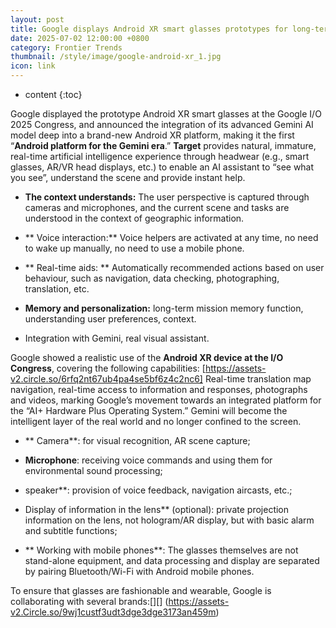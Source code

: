 ```yaml
---
layout: post
title: Google displays Android XR smart glasses prototypes for long-term memory, real-time voice interaction, automatic help based on user behaviour
date: 2025-07-02 12:00:00 +0800
category: Frontier Trends
thumbnail: /style/image/google-android-xr_1.jpg
icon: link
---
```

* content
{:toc}

Google displayed the prototype Android XR smart glasses at the Google I/O 2025 Congress, and announced the integration of its advanced Gemini AI model deep into a brand-new Android XR platform, making it the first “**Android platform for the Gemini era**.” **Target** provides natural, immature, real-time artificial intelligence experience through headwear (e.g., smart glasses, AR/VR head displays, etc.) to enable an AI assistant to “see what you see”, understand the scene and provide instant help.

- **The context understands:** The user perspective is captured through cameras and microphones, and the current scene and tasks are understood in the context of geographic information.

- ** Voice interaction:** Voice helpers are activated at any time, no need to wake up manually, no need to use a mobile phone.

- ** Real-time aids: ** Automatically recommended actions based on user behaviour, such as navigation, data checking, photographing, translation, etc.

- **Memory and personalization:** long-term mission memory function, understanding user preferences, context.

- Integration with Gemini, real visual assistant.

Google showed a realistic use of the **Android XR device at the I/O Congress**, covering the following capabilities: [https://assets-v2.circle.so/6rfq2nt67ub4pa4se5bf6z4c2nc6] Real-time translation map navigation, real-time access to information and responses, photographs and videos, marking Google’s movement towards an integrated platform for the “AI+ Hardware Plus Operating System.”  Gemini will become the intelligent layer of the real world and no longer confined to the screen.

-  ** Camera**: for visual recognition, AR scene capture;

- **Microphone**: receiving voice commands and using them for environmental sound processing;

-  speaker**: provision of voice feedback, navigation aircasts, etc.;

-  Display of information in the lens** (optional): private projection information on the lens, not hologram/AR display, but with basic alarm and subtitle functions;

-  ** Working with mobile phones**: The glasses themselves are not stand-alone equipment, and data processing and display are separated by pairing Bluetooth/Wi-Fi with Android mobile phones.

To ensure that glasses are fashionable and wearable, Google is collaborating with several brands:[][] (https://assets-v2.Circle.so/9wj1custf3udt3dge3dge3173an459m)